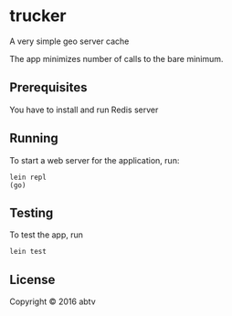 # trucker

A very simple geo server cache

The app minimizes number of calls to the bare minimum.

## Prerequisites

You have to install and run Redis server

## Running

To start a web server for the application, run:

    lein repl
    (go)

## Testing

To test the app, run

    lein test

## License

Copyright © 2016 abtv

